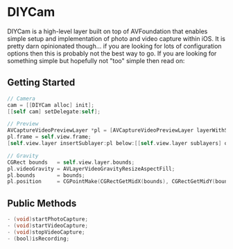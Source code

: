 # DIYCam

DIYCam is a high-level layer built on top of AVFoundation that enables simple setup and implementation of photo and video capture within iOS. It is pretty darn opinionated though... if you are looking for lots of configuration options then this is probably not the best way to go. If you are looking for something simple but hopefully not "too" simple then read on:

## Getting Started
```objective-c
// Camera
cam = [[DIYCam alloc] init];
[[self cam] setDelegate:self];

// Preview
AVCaptureVideoPreviewLayer *pl = [AVCaptureVideoPreviewLayer layerWithSession:[[self cam] session]];
pl.frame = self.view.frame;
[self.view.layer insertSublayer:pl below:[[self.view.layer sublayers] objectAtIndex:0]];

// Gravity
CGRect bounds   = self.view.layer.bounds;
pl.videoGravity = AVLayerVideoGravityResizeAspectFill;
pl.bounds       = bounds;
pl.position     = CGPointMake(CGRectGetMidX(bounds), CGRectGetMidY(bounds));
```

## Public Methods
```objective-c
- (void)startPhotoCapture;
- (void)startVideoCapture;
- (void)stopVideoCapture;
- (bool)isRecording;
```
